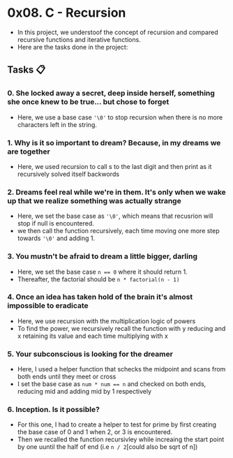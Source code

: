 # 0x08. C - Recursion

- In this project, we understoof the concept of recursion and compared recursive functions and iterative functions.
- Here are the tasks done in the project:

## Tasks :clipboard:

### 0. She locked away a secret, deep inside herself, something she once knew to be true... but chose to forget

- Here, we use a base case ``'\0'``  to stop recursion when there is no more characters left in the string.

### 1. Why is it so important to dream? Because, in my dreams we are together

- Here, we used recursion to call s to the last digit and then print as it recursively solved itself backwords

### 2. Dreams feel real while we're in them. It's only when we wake up that we realize something was actually strange

- Here, we set the  base case as `'\0'`, which means that recusrion will stop if null is encountered.
- we then call the function recursively, each time moving one more step towards ``'\0'`` and adding 1.

### 3. You mustn't be afraid to dream a little bigger, darling

- Here, we set the base case ``n == 0`` where it should return 1.
- Thereafter, the factorial should be ``n * factorial(n - 1)``

### 4. Once an idea has taken hold of the brain it's almost impossible to eradicate

- Here, we use recursion with the multiplication logic of powers
- To find the power, we recursively recall the function with y reducing and x retaining its value and each time multiplying with x

### 5. Your subconscious is looking for the dreamer

- Here, I used a helper function that schecks the midpoint and scans  from both ends until they meet or cross
- I set the base case as ``num * num == n`` and checked on both ends, reducing mid and adding mid by 1 respectively

### 6. Inception. Is it possible?

- For this one, I had to create a helper to test for prime by first creating the base case of 0 and 1 when 2, or 3 is encountered.
- Then we recalled the function recursivley while increaing the start point by one uuntil the half of end (i.e ``n / 2``[could also be sqrt of n])